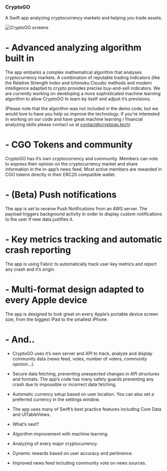 ### CryptoGO

A Swift app analyzing cryptocurrency markets and helping you trade assets.

![CryptoGO screens](https://user-images.githubusercontent.com/31767776/68083193-90057580-fe26-11e9-962a-972f67d33e9b.png)


# - Advanced analyzing algorithm built in
The app embarks a complex mathematical algorithm that analyses cryptocurrency markets. A combination of reputable trading indicators (like the Relative Strength Index and Ichimoku Clouds) methods and modern intelligence adapted to crypto provides precise buy-and-sell indicators. We are currently working on developing a more sophisticated machine learning algorithm to allow CryptoGO to learn by itself and adjust it’s previsions.

(Please note that the algorithm was not included in the demo code, but we would love to have you help us improve the technology. If you're interested in working on our code and have great machine learning / financial analyzing skills please contact us at contact@cryptogo.tech)

# - CGO Tokens and community
CryptoGO has it’s own cryptocurrency and community. Members can vote to express their opinion on the cryptocurrency market and share information in the in-app’s news feed. 
Most active members are rewarded in CGO tokens directly in their ERC20 compatible wallet.

# - (Beta) Push notifications 
The app is set to receive Push Notifications from an AWS server. The payload triggers background activity in order to display custom notifications to the user if new data justifies it.

# - Key metrics tracking and automatic crash reporting 
The app is using Fabric to automatically track user key metrics and report any crash and it’s origin.

# - Multi-format design adapted to every Apple device
The app is designed to look great on every Apple’s portable device screen size, from the biggest iPad to the smallest iPhone.

# - And..
- CryptoGO uses it’s own server and API to track, analyze and display community data (news feed, votes, number of voters, community opinion…).
- Secure data fetching, preventing unexpected changes in API structures and formats. The app’s code has many safety guards preventing any crash due to impossible or incorrect data fetching.
- Automatic currency setup based on user location. You can also set a preferred currency in the settings window.
- The app uses many of Swift’s best practice features including Core Data and UITableViews.

- What’s next?
- Algorithm improvement with machine learning.
- Analyzing of every major cryptocurrency.
- Dynamic rewards based on user accuracy and pertinence.
- Improved news feed including community vote on news sources.
